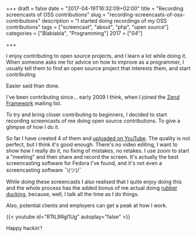 +++
draft = false
date = "2017-04-19T16:32:09+02:00"
title = "Recording screencasts of OSS contributions"
slug = "recording-screencasts-of-oss-contributions"
description = "I started doing recordings of my OSS contributions"
tags = ["screencast", "about", "php", "open source"]
categories = ["Blablabla", "Programming"]
2017 = ["04"]

+++

I enjoy contributing to open source projects, and I learn a lot while doing it. When someone asks me for advice on how to improve as a programmer, I usually tell them to find an open source project that interests them, and start contributing.

Easier said than done.

I've been contributing since... early 2009 I think, when I joined the [Zend Framework](https://framework.zend.com/) mailing list.

To try and bring closer contributing to beginners, I decided to start recording screencasts of me doing open source contributions. To give a glimpse of how I do it.

So far I have created 4 of them and [uploaded on YouTube](https://www.youtube.com/playlist?list=PLYOhkLo-APig5oBy6FX4R03eVqzcpa-BP). The quality is not perfect, but I think it's good enough. There's no video editing, I want to show how I really do it, no fixing of mistakes, no retakes. I use zoom to start a "meeting" and then share and record the screen. It's actually the best screencasting software for Fedora I've found, and it's not even a screencasting software ¯\\(ツ)/¯

While doing these screencasts I also realised that I quite enjoy doing this and the whole process has the added bonus of me actual doing [rubber ducking](https://en.wikipedia.org/wiki/Rubber_duck_debugging), because, well, I talk all the time as I do things.

Also, potential clients and employers can get a peak at how I work.

{{< youtube id="RTtL9Rgl1Ug" autoplay="false" >}}

Happy hackin'!

